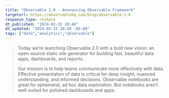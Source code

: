 ```yaml
---
title: "Observable 2.0 - Announcing Observable Framework"
targeturl: https://observablehq.com/blog/observable-2-0
response_type: reshare
dt_published: "2024-02-15 20:48"
dt_updated: "2024-02-15 20:48 -05:00"
tags: ["data","analytics","observable"]
---
```


> Today we’re launching Observable 2.0 with a bold new vision: an open-source static site generator for building fast, beautiful data apps, dashboards, and reports.

> Our mission is to help teams communicate more effectively with data. Effective presentation of data is critical for deep insight, nuanced understanding, and informed decisions. Observable notebooks are great for ephemeral, ad hoc data exploration. But notebooks aren’t well-suited for polished dashboards and apps.